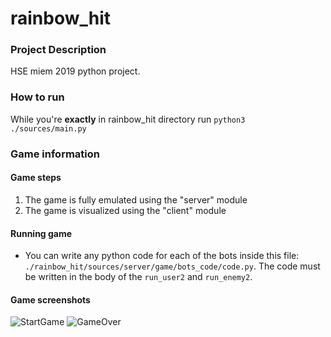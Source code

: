 # rainbow_hit

### Project Description
HSE miem 2019 python project.

### How to run
While you're **exactly** in rainbow_hit directory run `python3 ./sources/main.py`

### Game information
#### Game steps  
1. The game is fully emulated using the "server" module
2. The game is visualized using the "client" module

#### Running game
- You can write any python code for each of the bots inside this file: `./rainbow_hit/sources/server/game/bots_code/code.py`. The code must be written in the body of the `run_user2` and `run_enemy2`.

#### Game screenshots
![StartGame](https://i.imgur.com/N5gDV8M.png)
![GameOver](https://i.imgur.com/axErrF5.png)